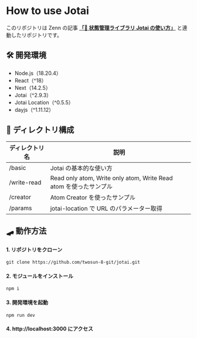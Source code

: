 # How to use Jotai

このリポジトリは Zenn の記事 **[「👻 状態管理ライブラリ Jotai の使い方」](https://zenn.dev/cocomina/articles/how-to-use-jotai)**
と連動したリポジトリです。

## 🛠️ 開発環境

- Node.js（18.20.4）
- React（^18）
- Next（14.2.5）
- Jotai（^2.9.3）
- Jotai Location（^0.5.5）
- dayjs（^1.11.12）

## 📁 ディレクトリ構成

| ディレクトリ名 | 説明                                                              |
| -------------- | ----------------------------------------------------------------- |
| /basic         | Jotai の基本的な使い方                                            |
| /write-read    | Read only atom, Write only atom, Write Read atom を使ったサンプル |
| /creator       | Atom Creator を使ったサンプル                                     |
| /params        | jotai-location で URL のパラメーター取得                          |

## 🛹 動作方法

#### 1. リポジトリをクローン

```
git clone https://github.com/twosun-8-git/jotai.git
```

#### 2. モジュールをインストール

```
npm i
```

#### 3. 開発環境を起動

```
npm run dev
```

#### 4. http://localhost:3000 にアクセス
